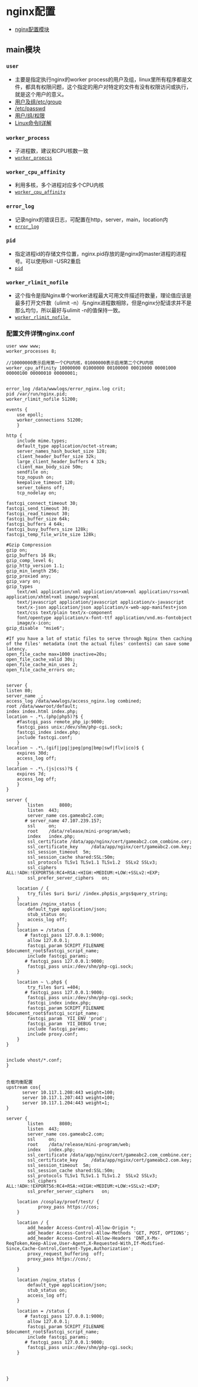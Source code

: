 # nginx配置
 * [nginx配置模块](https://blog.csdn.net/tan_zheng/article/details/83509071)
 
 
## main模块
### `user`
 * 主要是指定执行nginx的worker process的用户及组，linux里所有程序都是文件，都具有权限问题，这个指定的用户对特定的文件有没有权限访问或执行，就是这个用户的意义。
 * [用户及组/etc/group](https://www.cnblogs.com/peida/archive/2012/12/05/2802419.html)
 * [/etc/passwd](https://blog.csdn.net/a1154490629/article/details/52190801)
 * [用户/组/权限](https://blog.csdn.net/s740556472/article/details/78077453)
 * [Linux命令ll详解](https://www.cnblogs.com/kongzhongqijing/p/3488884.html)

### `worker_process`
 * 子进程数，建议和CPU核数一致
 * [`worker_proecss`](https://blog.csdn.net/fireroll/article/details/15756745)

### `worker_cpu_affinity`
 * 利用多核，多个进程对应多个CPU内核
 * [`worker_cpu_affinity`](https://blog.csdn.net/u011957758/article/details/50959823)

### `error_log`
 * 记录nginx的错误日志，可配置在http，server，main，location内
 * [`error_log`](https://blog.csdn.net/czlun/article/details/73251714)

### `pid`
 * 指定进程id的存储文件位置，nginx.pid存放的是nginx的master进程的进程号。可以使用kill -USR2重启
 * [`pid`](https://blog.51cto.com/meiling/2152547)

 
### `worker_rlimit_nofile`
 * 这个指令是指Nginx单个worker进程最大可用文件描述符数量，理论值应该是最多打开文件数（ulimit -n）与nginx进程数相除，但是nginx分配请求并不是那么均匀，所以最好与ulimit -n的值保持一致。
 * [`worker_rlimit_nofile `](https://www.jianshu.com/p/4fa08f2a04ed) 


 
 
	
### 配置文件详情nginx.conf

	user www www;
	worker_processes 8;
	
	//10000000表示启用第一个CPU内核，01000000表示启用第二个CPU内核
	worker_cpu_affinity 10000000 01000000 00100000 00010000 00001000 00000100 00000010 00000001;
	
	
	error_log /data/wwwlogs/error_nginx.log crit;
	pid /var/run/nginx.pid;
	worker_rlimit_nofile 51200;
	
	events {
	    use epoll;
	    worker_connections 51200;
	    }
	
	http {
	    include mime.types;
	    default_type application/octet-stream;
	    server_names_hash_bucket_size 128;
	    client_header_buffer_size 32k;
	    large_client_header_buffers 4 32k;
	    client_max_body_size 50m;
	    sendfile on;
	    tcp_nopush on;
	    keepalive_timeout 120;
	    server_tokens off;
	    tcp_nodelay on;
    
    fastcgi_connect_timeout 30;
    fastcgi_send_timeout 30;
    fastcgi_read_timeout 30;
    fastcgi_buffer_size 64k;
    fastcgi_buffers 4 64k;
    fastcgi_busy_buffers_size 128k;
    fastcgi_temp_file_write_size 128k;

    #Gzip Compression
    gzip on;
    gzip_buffers 16 8k;
    gzip_comp_level 6;
    gzip_http_version 1.1;
    gzip_min_length 256;
    gzip_proxied any;
    gzip_vary on;
    gzip_types
        text/xml application/xml application/atom+xml application/rss+xml application/xhtml+xml image/svg+xml
        text/javascript application/javascript application/x-javascript
        text/x-json application/json application/x-web-app-manifest+json
        text/css text/plain text/x-component
        font/opentype application/x-font-ttf application/vnd.ms-fontobject
        image/x-icon;
    gzip_disable  "msie6";

    #If you have a lot of static files to serve through Nginx then caching of the files' metadata (not the actual files' contents) can save some latency.
    open_file_cache max=1000 inactive=20s;
    open_file_cache_valid 30s;
    open_file_cache_min_uses 2;
    open_file_cache_errors on;


    server {
    listen 80;
    server_name _;
    access_log /data/wwwlogs/access_nginx.log combined;
    root /data/wwwroot/default;
    index index.html index.php;
    location ~ .*\.(php|php5)?$ {
        #fastcgi_pass remote_php_ip:9000;
        fastcgi_pass unix:/dev/shm/php-cgi.sock;
        fastcgi_index index.php;
        include fastcgi.conf;
        }
    location ~ .*\.(gif|jpg|jpeg|png|bmp|swf|flv|ico)$ {
        expires 30d;
        access_log off;
        }
    location ~ .*\.(js|css)?$ {
        expires 7d;
        access_log off;
        }
    }

	server {
	        listen      8080;
	        listen  443;
	        server_name cos.gameabc2.com;
	       # server_name 47.107.239.157;
	        ssl     on;
	        root    /data/release/mini-program/web;
	        index   index.php;
	        ssl_certificate /data/app/nginx/cert/gameabc2.com_combine.cer;
	        ssl_certificate_key     /data/app/nginx/cert/gameabc2.com.key;
	        ssl_session_timeout  5m;
	        ssl_session_cache shared:SSL:50m;
	        ssl_protocols TLSv1 TLSv1.1 TLSv1.2  SSLv2 SSLv3;
	        ssl_ciphers  ALL:!ADH:!EXPORT56:RC4+RSA:+HIGH:+MEDIUM:+LOW:+SSLv2:+EXP;
	        ssl_prefer_server_ciphers   on;

        location / {
            try_files $uri $uri/ /index.php$is_args$query_string;
        }
        location /nginx_status {
            default_type application/json;
            stub_status on;
            access_log off;
        }
        location = /status {
           # fastcgi_pass 127.0.0.1:9000;
            allow 127.0.0.1;
            fastcgi_param SCRIPT_FILENAME $document_root$fastcgi_script_name;
            include fastcgi_params;
           # fastcgi_pass 127.0.0.1:9000;
            fastcgi_pass unix:/dev/shm/php-cgi.sock;
        }

        location ~ \.php$ {
            try_files $uri =404;
           # fastcgi_pass 127.0.0.1:9000;
            fastcgi_pass unix:/dev/shm/php-cgi.sock;
            fastcgi_index index.php;
            fastcgi_param SCRIPT_FILENAME $document_root$fastcgi_script_name;
            fastcgi_param  YII_ENV 'prod';
            fastcgi_param  YII_DEBUG true;
            include fastcgi_params;
            include proxy.conf;
        }
    }


    include vhost/*.conf;
	}
	
	
	负载均衡配置
	upstream cos{
	      server 10.117.1.208:443 weight=100;
	      server 10.117.1.207:443 weight=100;
	      server 10.117.1.204:443 weight=1;
	}
	
	server {
	        listen      8080;
	        listen  443;
	        server_name cos.gameabc2.com;
	        ssl     on;
	        root    /data/release/mini-program/web;
	        index   index.php;
	        ssl_certificate /data/app/nginx/cert/gameabc2.com_combine.cer;
	        ssl_certificate_key     /data/app/nginx/cert/gameabc2.com.key;
	        ssl_session_timeout  5m;
	        ssl_session_cache shared:SSL:50m;
	        ssl_protocols TLSv1 TLSv1.1 TLSv1.2  SSLv2 SSLv3;
	        ssl_ciphers  ALL:!ADH:!EXPORT56:RC4+RSA:+HIGH:+MEDIUM:+LOW:+SSLv2:+EXP;
	        ssl_prefer_server_ciphers   on;

        location /cosplay/proof/test/ {
                proxy_pass https://cos;
        }

        location / {
            add_header Access-Control-Allow-Origin *;
            add_header Access-Control-Allow-Methods 'GET, POST, OPTIONS';
            add_header Access-Control-Allow-Headers 'DNT,X-Mx-ReqToken,Keep-Alive,User-Agent,X-Requested-With,If-Modified-Since,Cache-Control,Content-Type,Authorization';
            proxy_request_buffering  off;
            proxy_pass https://cos/;

        }

        location /nginx_status {
            default_type application/json;
            stub_status on;
            access_log off;
        }

        location = /status {
           # fastcgi_pass 127.0.0.1:9000;
            allow 127.0.0.1;
            fastcgi_param SCRIPT_FILENAME $document_root$fastcgi_script_name;
            include fastcgi_params;
           # fastcgi_pass 127.0.0.1:9000;
            fastcgi_pass unix:/dev/shm/php-cgi.sock;
        }




    }
